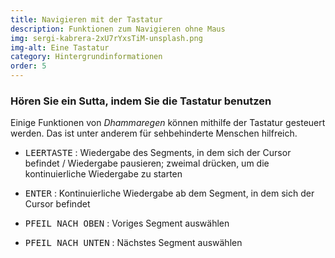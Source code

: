 ```yaml
---
title: Navigieren mit der Tastatur
description: Funktionen zum Navigieren ohne Maus
img: sergi-kabrera-2xU7rYxsTiM-unsplash.png
img-alt: Eine Tastatur
category: Hintergrundinformationen
order: 5
---
```


### Hören Sie ein Sutta, indem Sie die Tastatur benutzen
Einige Funktionen von *Dhammaregen* können mithilfe der Tastatur gesteuert werden. Das ist unter anderem für sehbehinderte Menschen hilfreich.
- <kbd>LEERTASTE</kbd> : Wiedergabe des Segments, in dem sich der Cursor befindet / Wiedergabe pausieren; zweimal drücken, um die kontinuierliche Wiedergabe zu starten

- <kbd>ENTER</kbd> : Kontinuierliche Wiedergabe ab dem Segment, in dem sich der Cursor befindet
- <kbd>PFEIL NACH OBEN</kbd> : Voriges Segment auswählen
- <kbd>PFEIL NACH UNTEN</kbd> : Nächstes Segment auswählen
